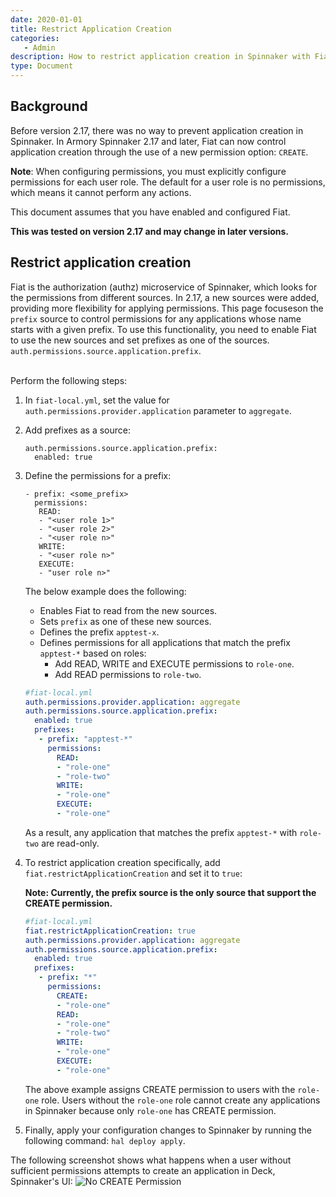 ```yaml
---
date: 2020-01-01
title: Restrict Application Creation
categories:
   - Admin
description: How to restrict application creation in Spinnaker with Fiat Permissions
type: Document
---
```


## Background

Before version 2.17, there was no way to prevent application creation in Spinnaker. In Armory Spinnaker 2.17 and later, Fiat can now control application creation through the use of a new permission option: `CREATE`.

**Note**: When configuring permissions, you must explicitly configure permissions for each user role. The default for a user role is no permissions, which means it cannot perform any actions.

This document assumes that you have enabled and configured Fiat.

**This was tested on version 2.17 and may change in later versions.**

## Restrict application creation

Fiat is the authorization (authz) microservice of Spinnaker, which looks for the permissions from different sources. In 2.17, a new sources were added, providing more flexibility for applying permissions. This page focuseson the `prefix` source to control permissions for any applications whose name starts with a given prefix. To use this functionality, you need to enable Fiat to use the new sources and set prefixes as one of the sources.  `auth.permissions.source.application.prefix`. <br><br>

Perform the following steps:

1. In `fiat-local.yml`, set the value for `auth.permissions.provider.application` parameter to `aggregate`.
2. Add prefixes as a source:

    ```
    auth.permissions.source.application.prefix:
      enabled: true
    ```
3. Define the permissions for a prefix:
    
    ```
    - prefix: <some_prefix>
      permissions:
       READ:
       - "<user role 1>"
       - "<user role 2>"
       - "<user role n>"
       WRITE:
       - "<user role n>"
       EXECUTE:
       - "user role n>"
   ```
    The below example does the following:
    * Enables Fiat to read from the new sources.
    * Sets `prefix` as one of these new sources.
    * Defines the prefix `apptest-x`.
    * Defines permissions for all applications that match the prefix `apptest-*` based on roles:
      * Add READ, WRITE and EXECUTE permissions to `role-one`.
      * Add READ permissions to `role-two`.

    ```yaml
    #fiat-local.yml
    auth.permissions.provider.application: aggregate
    auth.permissions.source.application.prefix:
      enabled: true
      prefixes:
       - prefix: "apptest-*"
         permissions:
           READ:
           - "role-one"
           - "role-two"
           WRITE:
           - "role-one"
           EXECUTE:
           - "role-one"
    ```

    As a result, any application that matches the prefix `apptest-*` with `role-two` are read-only.<br>

4. To restrict application creation specifically, add `fiat.restrictApplicationCreation` and set it to `true`:

    **Note: Currently, the prefix source is the only source that support the CREATE permission.**

    ```yaml
    #fiat-local.yml
    fiat.restrictApplicationCreation: true
    auth.permissions.provider.application: aggregate
    auth.permissions.source.application.prefix:
      enabled: true
      prefixes:
       - prefix: "*"
         permissions:
           CREATE:
           - "role-one"
           READ:
           - "role-one"
           - "role-two"
           WRITE:
           - "role-one"
           EXECUTE:
           - "role-one"
    ```

    The above example assigns CREATE permission to users with the `role-one` role. Users without the `role-one` role cannot create any applications in Spinnaker because only `role-one` has CREATE permission.

5. Finally, apply your configuration changes to Spinnaker by running the following command: `hal deploy apply`.

The following screenshot shows what happens when a user without sufficient permissions attempts to create an application in Deck, Spinnaker's UI: 
![No CREATE Permission](/images/authz_create_permission.png)
